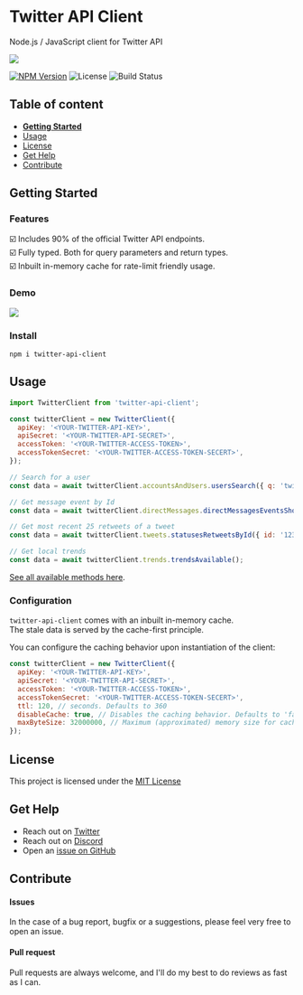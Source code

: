# Twitter API Client

Node.js / JavaScript client for Twitter API

![](https://i.imgur.com/NfnLHIM.png)

[![NPM Version](https://img.shields.io/npm/v/twitter-api-client)](https://www.npmjs.com/package/twitter-api-client)
![License](https://img.shields.io/github/license/Silind/Hue-Debugger-UI.svg)
![Build Status](https://github.com/FeedHive/twitter-api-client/workflows/build/badge.svg)

## Table of content

- [**Getting Started**](#getting-started)
- [Usage](#usage)
- [License](#license)
- [Get Help](#get-help)
- [Contribute](#contribute)

## Getting Started

### Features

☑️ Includes 90% of the official Twitter API endpoints.  
☑️ Fully typed. Both for query parameters and return types.  
☑️ Inbuilt in-memory cache for rate-limit friendly usage.

### Demo

![](https://i.imgur.com/yRxsDZz.gif)

### Install

```console
npm i twitter-api-client
```

## Usage

```javascript
import TwitterClient from 'twitter-api-client';

const twitterClient = new TwitterClient({
  apiKey: '<YOUR-TWITTER-API-KEY>',
  apiSecret: '<YOUR-TWITTER-API-SECRET>',
  accessToken: '<YOUR-TWITTER-ACCESS-TOKEN>',
  accessTokenSecret: '<YOUR-TWITTER-ACCESS-TOKEN-SECERT>',
});

// Search for a user
const data = await twitterClient.accountsAndUsers.usersSearch({ q: 'twitterDev' });

// Get message event by Id
const data = await twitterClient.directMessages.directMessagesEventsShow({ id: '1234' });

// Get most recent 25 retweets of a tweet
const data = await twitterClient.tweets.statusesRetweetsById({ id: '12345', count: 25 });

// Get local trends
const data = await twitterClient.trends.trendsAvailable();
```

[See all available methods here](https://github.com/FeedHive/twitter-api-client/blob/master/REFERENCES.md).

### Configuration

`twitter-api-client` comes with an inbuilt in-memory cache.  
The stale data is served by the cache-first principle.

You can configure the caching behavior upon instantiation of the client:

```javascript
const twitterClient = new TwitterClient({
  apiKey: '<YOUR-TWITTER-API-KEY>',
  apiSecret: '<YOUR-TWITTER-API-SECRET>',
  accessToken: '<YOUR-TWITTER-ACCESS-TOKEN>',
  accessTokenSecret: '<YOUR-TWITTER-ACCESS-TOKEN-SECERT>',
  ttl: 120, // seconds. Defaults to 360
  disableCache: true, // Disables the caching behavior. Defaults to 'false'
  maxByteSize: 32000000, // Maximum (approximated) memory size for cache store. Defaults to 16000000.
});
```

## License

This project is licensed under the [MIT License](https://github.com/FeedHive/twitter-api-client/blob/master/LICENSE)

## Get Help

- Reach out on [Twitter](https://twitter.com/SimonHoiberg)
- Reach out on [Discord](http://discord.gg/7daE6Ue)
- Open an [issue on GitHub](https://github.com/FeedHive/twitter-api-client/issues)

## Contribute

#### Issues

In the case of a bug report, bugfix or a suggestions, please feel very free to open an issue.

#### Pull request

Pull requests are always welcome, and I'll do my best to do reviews as fast as I can.
